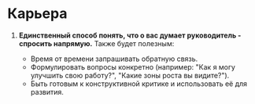 # Карьера

1. **Единственный способ понять, что о вас думает руководитель - спросить напрямую.** Также будет полезным:

   - Время от времени запрашивать обратную связь.
   - Формулировать вопросы конкретно (например: "Как я могу улучшить свою работу?", "Какие зоны роста вы видите?").
   - Быть готовым к конструктивной критике и использовать её для развития.

